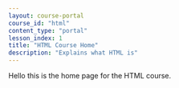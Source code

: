 ```yaml
---
layout: course-portal
course_id: "html"
content_type: "portal"
lesson_index: 1
title: "HTML Course Home"
description: "Explains what HTML is"
---
```


Hello this is the home page for the HTML course.